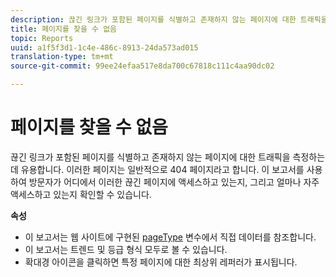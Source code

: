 ```yaml
---
description: 끊긴 링크가 포함된 페이지를 식별하고 존재하지 않는 페이지에 대한 트래픽을 측정하는 데 유용합니다. 이러한 페이지는 일반적으로 404 페이지라고 합니다. 이 보고서를 사용하여 방문자가 어디에서 이러한 끊긴 페이지에 액세스하고 있는지, 그리고 얼마나 자주 액세스하고 있는지 확인할 수 있습니다.
title: 페이지를 찾을 수 없음
topic: Reports
uuid: a1f5f3d1-1c4e-486c-8913-24da573ad015
translation-type: tm+mt
source-git-commit: 99ee24efaa517e8da700c67818c111c4aa90dc02

---
```



# 페이지를 찾을 수 없음

끊긴 링크가 포함된 페이지를 식별하고 존재하지 않는 페이지에 대한 트래픽을 측정하는 데 유용합니다. 이러한 페이지는 일반적으로 404 페이지라고 합니다. 이 보고서를 사용하여 방문자가 어디에서 이러한 끊긴 페이지에 액세스하고 있는지, 그리고 얼마나 자주 액세스하고 있는지 확인할 수 있습니다.

**속성**

* 이 보고서는 웹 사이트에 구현된 [pageType](https://marketing.adobe.com/resources/help/en_US/sc/implement/c_pagetype.html) 변수에서 직접 데이터를 참조합니다.
* 이 보고서는 트렌드 및 등급 형식 모두로 볼 수 있습니다.
* 확대경 아이콘을 클릭하면 특정 페이지에 대한 최상위 레퍼러가 표시됩니다.

